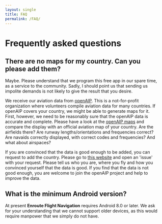 ```yaml
---
layout: single
title: FAQ
permalink: /FAQ/
---
```


# Frequently asked questions

## There are no maps for my country. Can you please add them?

Maybe.  Please understand that we program this free app in our spare time, as a
service to the community.  Sadly, I should point us that sending us impolite
demands is not likely to give the result that you desire.

We receive our aviation data from [openAIP](openaip.net).  This is a
not-for-profit organization where volunteers compile aviation data for many
countries.  If openAIP covers your country, we might be able to generate maps
for it.  First, however, we need to be reasonably sure that the openAIP data is
accurate and complete.  Please have a look at the [openAIP
maps](http://maps.openaip.net) and compare the display with an official aviation
map of your country.  Are the airfields there? Are runway lengths/orientations
and frequencies correct?  Are navaids correctly displayed, with correct codes
and frequencies?  And what about airspaces?

If you are convinced that the data is good enough to be added, you can request
to add the country. Please go to [this
website](https://github.com/Akaflieg-Freiburg/enrouteServer/issues) and open an
'issue' with your request.  Please tell us who you are, where you fly and how
you convinced yourself that the data is good.  If you find that the data is not
good enough, you are welcome to join the openAIP project and help to improve the
data.


## What is the minimum Android version?

At present **Enroute Flight Navigation** requires Android 8.0 or later.  We ask
for your understanding that we cannot support older devices, as this would
require manpower that we simply do not have.
